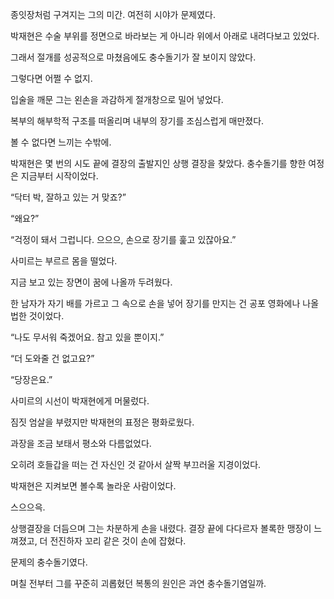 종잇장처럼 구겨지는 그의 미간. 여전히 시야가 문제였다.

박재현은 수술 부위를 정면으로 바라보는 게 아니라 위에서 아래로 내려다보고 있었다.

그래서 절개를 성공적으로 마쳤음에도 충수돌기가 잘 보이지 않았다.

그렇다면 어쩔 수 없지.

입술을 깨문 그는 왼손을 과감하게 절개창으로 밀어 넣었다.

복부의 해부학적 구조를 떠올리며 내부의 장기를 조심스럽게 매만졌다.

볼 수 없다면 느끼는 수밖에.

박재현은 몇 번의 시도 끝에 결장의 출발지인 상행 결장을 찾았다. 충수돌기를 향한 여정은 지금부터 시작이었다.

“닥터 박, 잘하고 있는 거 맞죠?”

“왜요?”

“걱정이 돼서 그럽니다. 으으으, 손으로 장기를 훑고 있잖아요.”

사미르는 부르르 몸을 떨었다.

지금 보고 있는 장면이 꿈에 나올까 두려웠다.

한 남자가 자기 배를 가르고 그 속으로 손을 넣어 장기를 만지는 건 공포 영화에나 나올 법한 것이었다.

“나도 무서워 죽겠어요. 참고 있을 뿐이지.”

“더 도와줄 건 없고요?”

“당장은요.”

사미르의 시선이 박재현에게 머물렀다.

짐짓 엄살을 부렸지만 박재현의 표정은 평화로웠다.

과장을 조금 보태서 평소와 다름없었다.

오히려 호들갑을 떠는 건 자신인 것 같아서 살짝 부끄러울 지경이었다.

박재현은 지켜보면 볼수록 놀라운 사람이었다.

스으으윽.

상행결장을 더듬으며 그는 차분하게 손을 내렸다. 결장 끝에 다다르자 볼록한 맹장이 느껴졌고, 더 전진하자 꼬리 같은 것이 손에 잡혔다.

문제의 충수돌기였다.

며칠 전부터 그를 꾸준히 괴롭혔던 복통의 원인은 과연 충수돌기염일까.